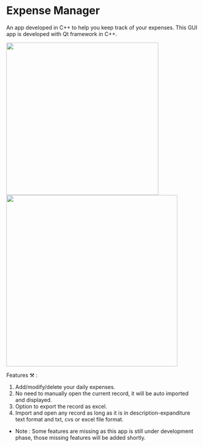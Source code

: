 # Expense Manager
An app developed in C++ to help you keep track of your expenses.
This GUI app is developed with Qt framework in C++.

<img src="https://user-images.githubusercontent.com/56465574/207687434-c8967184-8824-4f53-9269-d5b857fcc845.png" width="400" /> <img src="https://user-images.githubusercontent.com/56465574/207687450-23f80db4-a682-4b2f-b3de-8afd6dfc4a5e.png" width="450" />




Features ⚒️ :
1. Add/modify/delete your daily expenses.
2. No need to manually open the current record, it will be auto imported and displayed.
3. Option to export the record as excel.
4. Import and open any record as long as it is in description-expanditure text format and txt, cvs or excel file format.

- Note : Some features are missing as this app is still under development phase, those missing features will be added shortly.
